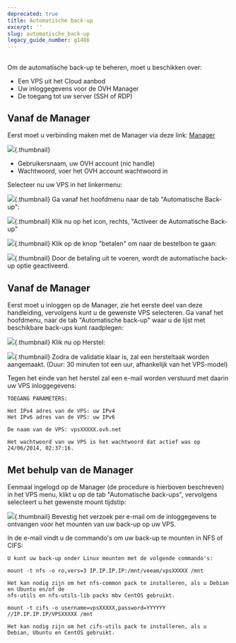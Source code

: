 ```yaml
---
deprecated: true
title: Automatische back-up
excerpt: ''
slug: automatische_back-up
legacy_guide_number: g1486
---
```



## 
Om de automatische back-up te beheren, moet u beschikken over:

- Een VPS uit het Cloud aanbod
- Uw inloggegevens voor de OVH Manager
- De toegang tot uw server (SSH of RDP)




## Vanaf de Manager
Eerst moet u verbinding maken met de Manager via deze link: [Manager](https://www.ovh.com/manager/web/)

![](images/img_2080.jpg){.thumbnail}

- Gebruikersnaam, uw OVH account (nic handle)
- Wachtwoord, voer het OVH account wachtwoord in


Selecteer nu uw VPS in het linkermenu:

![](images/img_2023.jpg){.thumbnail}
Ga vanaf het hoofdmenu naar de tab "Automatische Back-up":

![](images/img_2026.jpg){.thumbnail}
Klik nu op het icon, rechts, "Activeer de Automatische Back-up"

![](images/img_2027.jpg){.thumbnail}
Klik op de knop "betalen" om naar de bestelbon te gaan:

![](images/img_2028.jpg){.thumbnail}
Door de betaling uit te voeren, wordt de automatische back-up optie geactiveerd.


## Vanaf de Manager
Eerst moet u inloggen op de Manager, zie het eerste deel van deze handleiding, vervolgens kunt u de gewenste VPS selecteren.
Ga vanaf het hoofdmenu, naar de tab "Automatische back-up" waar u de lijst met beschikbare back-ups kunt raadplegen:

![](images/img_2021.jpg){.thumbnail}
Klik nu op Herstel:

![](images/img_2025.jpg){.thumbnail}
Zodra de validatie klaar is, zal een hersteltaak worden aangemaakt. (Duur: 30 minuten tot een uur, afhankelijk van het VPS-model)

Tegen het einde van het herstel zal een e-mail worden verstuurd met daarin uw VPS inloggegevens:


```
TOEGANG PARAMETERS:

Het IPv4 adres van de VPS: uw IPv4
Het IPv6 adres van de VPS: uw IPv6

De naam van de VPS: vpsXXXXX.ovh.net

Het wachtwoord van uw VPS is het wachtwoord dat actief was op 24/06/2014, 02:37:16.
```




## Met behulp van de Manager
Eenmaal ingelogd op de Manager (de procedure is hierboven beschreven) in het VPS menu, klikt u op de tab "Automatische back-ups", vervolgens selecteert u het gewenste mount tijdstip:

![](images/img_2022.jpg){.thumbnail}
Bevestig het verzoek per e-mail om de inloggegevens te ontvangen voor het mounten van uw back-up op uw VPS.

In de e-mail vindt u de commando's om uw back-up te mounten in NFS of CIFS:


```
U kunt uw back-up onder Linux mounten met de volgende commando's:

mount -t nfs -o ro,vers=3 IP.IP.IP.IP:/mnt/veeam/vpsXXXXX /mnt

Het kan nodig zijn om het nfs-common pack te installeren, als u Debian en Ubuntu en/of de
nfs-utils en nfs-utils-lib packs mbv CentOS gebruikt.

mount -t cifs -o username=vpsXXXXX,password=YYYYYY //IP.IP.IP.IP/VPSXXXXX /mnt

Het kan nodig zijn om het cifs-utils pack te installeren, als u Debian, Ubuntu en CentOS gebruikt.
```



